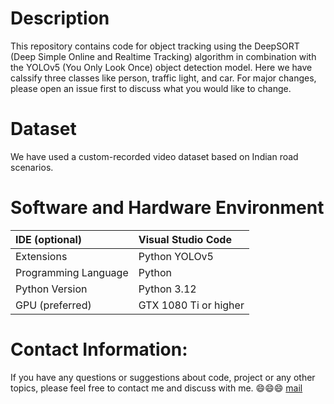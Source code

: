 # Description
This repository contains code for object tracking using the DeepSORT (Deep Simple Online and Realtime Tracking) algorithm in combination with the YOLOv5 (You Only Look Once) object detection model. Here we have calssify three classes like person, traffic light, and car. For major changes, please open an issue first to discuss what you would like to change.

# Dataset
We have used a custom-recorded video dataset based on Indian road scenarios.

# Software and Hardware Environment
| IDE (optional)              | Visual Studio Code       |
| :-------------------------- | :----------------------- |
| Extensions                  | Python YOLOv5            |
| Programming Language        | Python                   |
| Python Version              | Python 3.12              |
| GPU (preferred)             | GTX 1080 Ti or higher    |

# Contact Information:
If you have any questions or suggestions about code, project or any other topics, please feel free to contact me and discuss with me. 😄😄😄
[mail](joydev23_ece.nits.ac.in)
